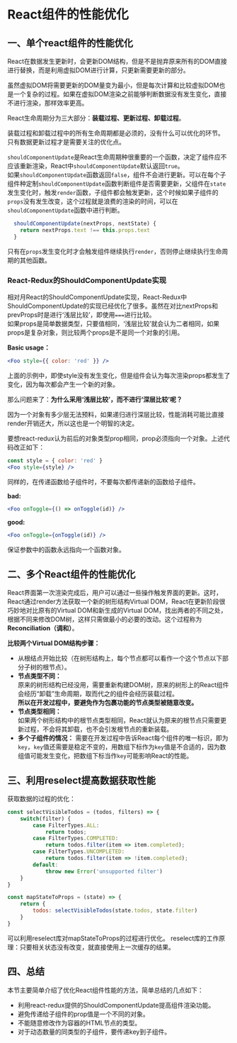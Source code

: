 # React组件的性能优化

## 一、单个react组件的性能优化  

React在数据发生更新时，会更新DOM结构，但是不是抛弃原来所有的DOM直接进行替换，而是利用虚拟DOM进行计算，只更新需要更新的部分。  

虽然虚拟DOM将需要更新的DOM量变为最小，但是每次计算和比较虚拟DOM也是一个复杂的过程。如果在虚拟DOM渲染之前能够判断数据没有发生变化，直接不进行渲染，那样效率更高。

React生命周期分为三大部分：**装载过程、更新过程、卸载过程**。    

装载过程和卸载过程中的所有生命周期都是必须的，没有什么可以优化的环节。   只有数据更新过程才是需要关注的优化点。

`shouldComponentUpdate`是React生命周期种很重要的一个函数，决定了组件应不应该重新渲染，React中`shouldComponentUpdate`默认返回`true`。  
如果`shouldComponentUpdate`函数返回`false`，组件不会进行更新。可以在每个子组件种定制`shouldComponentUpdate`函数判断组件是否需要更新，父组件在`state`发生变化时，触发`render`函数，子组件都会触发更新，这个时候如果子组件的`props`没有发生改变，这个过程就是浪费的渲染的时间，可以在`shouldComponentUpdate`函数中进行判断。  


``` jsx
  shouldComponentUpdate(nextProps, nextState) {
    return nextProps.text !== this.props.text
  }
```

只有在`props`发生变化时才会触发组件继续执行`render`，否则停止继续执行生命周期的其他函数。

### React-Redux的ShouldComponentUpdate实现
相对月React的ShouldComponentUpdate实现，React-Redux中ShouldComponentUpdate的实现已经优化了很多。虽然在对比nextProps和prevProps时是进行‘浅层比较’，即使用`===`进行比较。  
如果props是简单数据类型，只要值相同，‘浅层比较’就会认为二者相同，如果props是复杂对象，则比较两个props是不是同一个对象的引用。

**Basic usage：**
``` jsx
<Foo style={{ color: 'red' }} />
```
上面的示例中，即使style没有发生变化，但是组件会认为每次渲染props都发生了变化，因为每次都会产生一个新的对象。

那么问题来了：**为什么采用‘浅层比较’，而不进行‘深层比较’呢？**

因为一个对象有多少层无法预料，如果递归进行深层比较，性能消耗可能比直接render开销还大，所以这也是一个明智的决定。

要想react-redux认为前后的对象类型prop相同，prop必须指向一个对象。上述代码改正如下：
``` jsx
const style = { color: 'red' }
<Foo style={style} />
```

同样的，在传递函数给子组件时，不要每次都传递新的函数给子组件。

**bad:**
``` jsx
<Foo onToggle={() => onToggle(id)} />
```

**good:**
``` jsx
<Foo onToggle={onToggle(id)} />
```

保证参数中的函数永远指向一个函数对象。

## 二、多个React组件的性能优化
React界面第一次渲染完成后，用户可以通过一些操作触发界面的更新。这时，React通过render方法获取一个新的树形结构Virtual DOM，React在更新阶段很巧妙地对比原有的Virtual DOM和新生成的Virtual DOM，找出两者的不同之处，根据不同来修改DOM树，这样只需做最小的必要的改动。这个过程称为**Reconciliation（调和）**。

**比较两个Virtual DOM结构步骤：**
* 从根结点开始比较（在树形结构上，每个节点都可以看作一个这个节点以下部分子树的根节点）。
* **节点类型不同：**  
原来的树形结构已经没用，需要重新构建DOM树，原来的树形上的React组件会经历“卸载”生命周期，取而代之的组件会经历装载过程。  
**所以在开发过程中，要避免作为包裹功能的节点类型被随意改变。**
* **节点类型相同：**  
如果两个树形结构中的根节点类型相同，React就认为原来的根节点只需要更新过程，不会将其卸载，也不会引发根节点的重新装载。
* **多个子组件的情况：**
需要在开发过程中告诉React每个组件的唯一标识，即为`key`，`key`值还需要是稳定不变的，用数组下标作为`key`值是不合适的，因为数组值可能发生变化，把数组下标当作`key`可能影响React的性能。

## 三、利用reselect提高数据获取性能

获取数据的过程的优化：

``` js
const selectVisibleTodos = (todos, filters) => {
    switch(filter) {
        case FilterTypes.ALL:
            return todos;
        case FilterTypes.COMPLETED:
            return todos.filter(item => item.completed);
        case FilterTypes.UNCOMPLETED:
            return todos.filter(item => !item.completed);
        default:
            throw new Error('unsupported filter')
    }
}

const mapStateToProps = (state) => {
    return {
        todos: selectVisibleTodos(state.todos, state.filter)
    }
}
```

可以利用reselect库对mapStateToProps的过程进行优化。
reselect库的工作原理：只要相关状态没有改变，就直接使用上一次缓存的结果。


## 四、总结
本节主要简单介绍了优化React组件性能的方法，简单总结的几点如下：
* 利用react-redux提供的ShouldComponentUpdate提高组件渲染功能。
* 避免传递给子组件的prop值是一个不同的对象。
* 不能随意修改作为容器的HTML节点的类型。
* 对于动态数量的同类型的子组件，要传递key到子组件。
